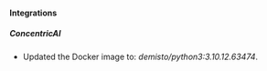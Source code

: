 #### Integrations
##### ConcentricAI
- Updated the Docker image to: *demisto/python3:3.10.12.63474*.
